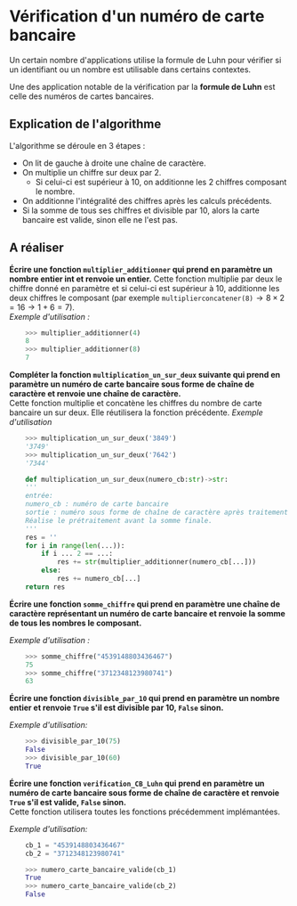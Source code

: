 # Vérification d'un numéro de carte bancaire

Un certain nombre d'applications utilise la formule de Luhn pour vérifier si un identifiant ou un nombre est
utilisable dans certains contextes.  

Une des application notable de la vérification par la **formule de Luhn** est celle des numéros de cartes bancaires.  

## Explication de l'algorithme

L'algorithme se déroule en 3 étapes : 

- On lit de gauche à droite une chaîne de caractère.
- On multiplie un chiffre sur deux par 2.
  - Si celui-ci est supérieur à 10, on additionne les 2 chiffres composant le nombre.
- On additionne l'intégralité des chiffres après les calculs précédents.
- Si la somme de tous ses chiffres et divisible par 10, alors la carte bancaire est valide, sinon elle ne l'est pas.

## A réaliser

**Écrire une fonction `multiplier_additionner` qui prend en paramètre un nombre entier int et renvoie un entier.**
Cette fonction multiplie par deux le chiffre donné en paramètre et si celui-ci est supérieur à 10, additionne les
deux chiffres le composant (par exemple $\texttt{multiplierconcatener(8)} \rightarrow 8 \times 2 = 16 \rightarrow 1 + 6 = 7$).  
*Exemple d'utilisation :*

```python
    >>> multiplier_additionner(4)
    8
    >>> multiplier_additionner(8)
    7
```

**Compléter la fonction `multiplication_un_sur_deux` suivante qui prend en paramètre un numéro de carte bancaire sous forme de chaîne de caractère et renvoie une chaîne de caractère.**  
Cette fonction multiplie et concatène les chiffres du nombre de carte bancaire un sur deux.  Elle réutilisera la fonction précédente.
*Exemple d'utilisation*

```python
    >>> multiplication_un_sur_deux('3849')
    '3749'
    >>> multiplication_un_sur_deux('7642')
    '7344'
```

```python
    def multiplication_un_sur_deux(numero_cb:str)->str:
    '''
    entrée:
    numero_cb : numéro de carte bancaire
    sortie : numéro sous forme de chaîne de caractère après traitement
    Réalise le prétraitement avant la somme finale.
    '''
    res = ''
    for i in range(len(...)):
        if i ... 2 == ...:
            res += str(multiplier_additionner(numero_cb[...]))
        else:
            res += numero_cb[...]
    return res
```

**Écrire une fonction `somme_chiffre` qui prend en paramètre une chaîne de caractère représentant un numéro de carte bancaire et renvoie la somme de tous les nombres le composant.**  

*Exemple d'utilisation :*

```python
    >>> somme_chiffre("4539148803436467")
    75
    >>> somme_chiffre("3712348123980741")
    63
```

**Écrire une fonction `divisible_par_10` qui prend en paramètre un nombre entier et renvoie `True` s'il est divisible par 10, `False` sinon.**  

*Exemple d'utilisation:*

```python
    >>> divisible_par_10(75)
    False
    >>> divisible_par_10(60)
    True
``` 

**Écrire une fonction `verification_CB_Luhn` qui prend en paramètre un numéro de carte bancaire sous forme de chaîne de caractère et renvoie `True` s'il est valide, `False` sinon.**  
Cette fonction utilisera toutes les fonctions précédemment implémantées.

*Exemple d'utilisation:*

```python
    cb_1 = "4539148803436467"
    cb_2 = "3712348123980741"

    >>> numero_carte_bancaire_valide(cb_1)
    True
    >>> numero_carte_bancaire_valide(cb_2)
    False
```
